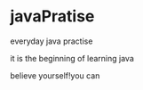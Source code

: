 # javaPratise

everyday  java  practise

it is the beginning of learning java 

believe yourself!you can
